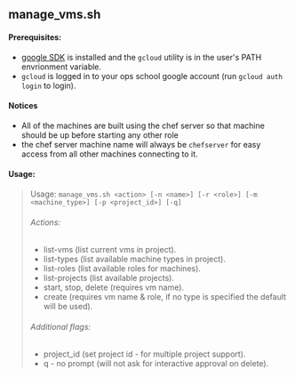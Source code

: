 
## manage_vms.sh ##
#### Prerequisites: ####
 - [google SDK](https://cloud.google.com/appengine/downloads) is installed and the `gcloud` utility is in the user's PATH envrionment variable.
 - `gcloud` is logged in to your ops school google account (run `gcloud auth login` to login).

#### Notices ####
 - All of the machines are built using the chef server so that machine should be up before starting any other role
 - the chef server machine name will always be `chefserver` for easy access from all other machines connecting to it.

#### Usage: ####
> Usage: `manage_vms.sh <action> [-n <name>] [-r <role>] [-m <machine_type>] [-p <project_id>] [-q]`
>
> ###### Actions: ######
>  * list-vms (list current vms in project).
>  * list-types (list available machine types in project).
>  * list-roles (list available roles for machines).
>  * list-projects (list available projects).
>  * start, stop, delete (requires vm name).
>  * create (requires vm name & role, if no type is specified the default will be used).
>
> ###### Additional flags: ######
>  * project_id (set project id - for multiple project support).
>  * q - no prompt (will not ask for interactive approval on delete).
